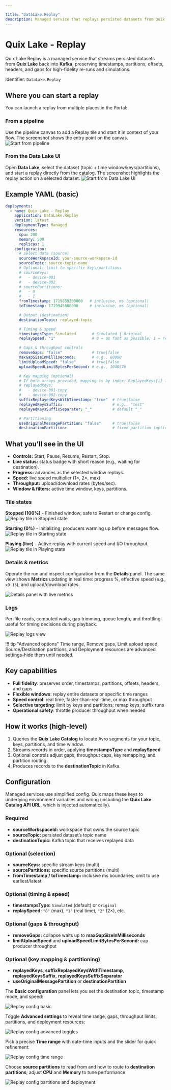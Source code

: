 ```yaml
---

title: "DataLake.Replay"
description: Managed service that replays persisted datasets from Quix Lake back into Kafka with full fidelity.
---
```


# Quix Lake - Replay

Quix Lake Replay is a managed service that streams persisted datasets from **Quix Lake** back into **Kafka**, preserving timestamps, partitions, offsets, headers, and gaps for high-fidelity re-runs and simulations.

Identifier: `DataLake.Replay`

## Where you can start a replay

You can launch a replay from multiple places in the Portal:

### From a pipeline

Use the pipeline canvas to add a Replay tile and start it in context of your flow. The screenshot shows the entry point on the canvas.
![Start from pipeline](./images/replay/start-from-pipeline.png)

### From the Data Lake UI

Open **Data Lake**, select the dataset (topic + time window/keys/partitions), and start a replay directly from the catalog. The screenshot highlights the replay action on a selected dataset.
![Start from Data Lake UI](./images/replay/start-from-catalog.png)

## Example YAML (basic)

```yaml
deployments:
  - name: Quix Lake - Replay
    application: DataLake.Replay
    version: latest
    deploymentType: Managed
    resources:
      cpu: 200
      memory: 500
      replicas: 1
    configuration:
      # Select data (source)
      sourceWorkspaceId: your-source-workspace-id
      sourceTopic: source-topic-name
      # Optional: limit to specific keys/partitions
      # sourceKeys:
      #   - device-001
      #   - device-002
      # sourcePartitions:
      #   - 0
      #   - 1
      fromTimestamp: 1719859200000   # inclusive, ms (optional)
      toTimestamp: 1719945600000     # inclusive, ms (optional)

      # Output (destination)
      destinationTopic: replayed-topic

      # Timing & speed
      timestampsType: Simulated       # Simulated | Original
      replaySpeed: "1"                # 0 = as fast as possible; 1 = real time; 2 = 2×; etc.

      # Gaps & throughput controls
      removeGaps: "false"             # true|false
      maxGapSizeInMilliseconds:       # e.g., 60000
      limitUploadSpeed: "false"       # true|false
      uploadSpeedLimitBytesPerSecond: # e.g., 1048576

      # Key mapping (optional)
      # If both arrays provided, mapping is by index: ReplayedKeys[i] for SourceKeys[i]
      # replayedKeys:
      #   - device-001-copy
      #   - device-002-copy
      suffixReplayedKeysWithTimestamp: "true"  # true|false
      replayedKeysSuffix:                      # e.g., "test"
      replayedKeysSuffixSeparator: "_"         # default "_"

      # Partitioning
      useOriginalMessagePartition: "false"     # true|false
      destinationPartition:                    # fixed partition (optional)
```

## What you’ll see in the UI

* **Controls:** Start, Pause, Resume, Restart, Stop.
* **Live status:** status badge with short reason (e.g., waiting for destination).
* **Progress:** advances as the selected window replays.
* **Speed:** live speed multiplier (1×, 2×, max).
* **Throughput:** upload/download rates (bytes/sec).
* **Window & filters:** active time window, keys, partitions.

### Tile states

**Stopped (100%)** - Finished window; safe to Restart or change config.  
![Replay tile in Stopped state](./images/replay/tile-stopped.png)

**Starting (0%)** - Initializing; producers warming up before messages flow.  
![Replay tile in Starting state](./images/replay/tile-starting.png)

**Playing (live)** - Active replay with current speed and I/O throughput.  
![Replay tile in Playing state](./images/replay/tile-playing.png)

### Details & metrics

Operate the run and inspect configuration from the **Details** panel. The same view shows **Metrics** updating in real time: progress %, effective speed (e.g., `x9.15`), and upload/download rates.

![Details panel with live metrics](./images/replay/details-panel.png)

### Logs

Per-file reads, computed waits, gap trimming, queue length, and throttling-useful for timing decisions during playback.

![Replay logs view](./images/replay/logs.png)

!!! tip "Advanced options"
    Time range, Remove gaps, Limit upload speed, Source/Destination partitions, and Deployment resources are advanced settings-hide them until needed.

## Key capabilities

* **Full fidelity**: preserves order, timestamps, partitions, offsets, headers, and gaps
* **Flexible windows**: replay entire datasets or specific time ranges
* **Speed control**: real time, faster-than-real-time, or max throughput
* **Selective targeting**: limit by keys and partitions; remap keys; suffix runs
* **Operational safety**: throttle producer throughput when needed


## How it works (high-level)

1. Queries the **Quix Lake Catalog** to locate Avro segments for your topic, keys, partitions, and time window.
2. Streams records in order, applying **timestampsType** and **replaySpeed**.
3. Optional controls adjust gaps, throughput caps, key remapping, and partition routing.
4. Produces records to the **destinationTopic** in Kafka.


## Configuration

Managed services use simplified config. Quix maps these keys to underlying environment variables and wiring (including the **Quix Lake Catalog API URL**, which is injected automatically).

### Required

* **sourceWorkspaceId:**  workspace that owns the source topic
* **sourceTopic:**  persisted dataset’s topic name
* **destinationTopic:**  Kafka topic that receives replayed data

### Optional (selection)

* **sourceKeys:**  specific stream keys (multi)
* **sourcePartitions:**  specific source partitions (multi)
* **fromTimestamp / toTimestamp:**  inclusive ms boundaries; omit to use earliest/latest

### Optional (timing & speed)

* **timestampsType:**  `Simulated` (default) or `Original`
* **replaySpeed:**  `"0"` (max), `"1"` (real time), `"2"` (2×), etc.

### Optional (gaps & throughput)

* **removeGaps:**  collapse waits up to **maxGapSizeInMilliseconds**
* **limitUploadSpeed** and **uploadSpeedLimitBytesPerSecond:**  cap producer throughput

### Optional (key mapping & partitioning)

* **replayedKeys**, **suffixReplayedKeysWithTimestamp**, **replayedKeysSuffix**, **replayedKeysSuffixSeparator**
* **useOriginalMessagePartition** or **destinationPartition**

The **Basic configuration** panel lets you set the destination topic, timestamp mode, and speed:

![Replay config basic](./images/replay/config-basic.png)

Toggle **Advanced settings** to reveal time range, gaps, throughput limits, partitions, and deployment resources:

![Replay config advanced toggles](./images/replay/config-advanced-toggles.png)

Pick a precise **Time range** with date-time inputs and the slider for quick refinement:

![Replay config time range](./images/replay/config-time-range.png)

Choose **source partitions** to read from and how to route to **destination partitions**; adjust **CPU** and **Memory** to tune performance:

![Replay config partitions and deployment](./images/replay/config-partitions-deploy.png)
